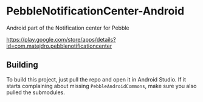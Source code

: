 PebbleNotificationCenter-Android
================================

Android part of the Notification center for Pebble

https://play.google.com/store/apps/details?id=com.matejdro.pebblenotificationcenter

## Building

To build this project, just pull the repo and open it in Android Studio. If it starts complaining about missing `PebbleAndroidCommons`, make sure you also pulled the submodules.